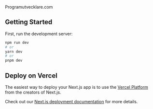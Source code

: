 Programutvecklare.com


## Getting Started

First, run the development server:

```bash
npm run dev   
# or
yarn dev   
# or   
pnpm dev         
```   

## Deploy on Vercel

The easiest way to deploy your Next.js app is to use the [Vercel Platform](https://vercel.com/new?utm_medium=default-template&filter=next.js&utm_source=create-next-app&utm_campaign=create-next-app-readme) from the creators of Next.js.

Check out our [Next.js deployment documentation](https://nextjs.org/docs/deployment) for more details.
   
     
   
   
   
 
 
